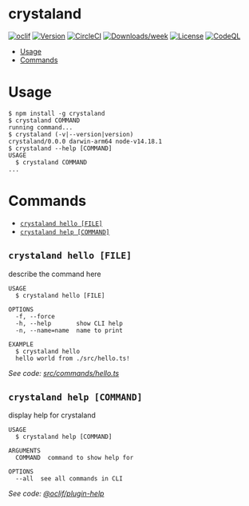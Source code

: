 crystaland
==========



[![oclif](https://img.shields.io/badge/cli-oclif-brightgreen.svg)](https://oclif.io)
[![Version](https://img.shields.io/npm/v/crystaland.svg)](https://npmjs.org/package/crystaland)
[![CircleCI](https://circleci.com/gh/sweetliquid/crystaland/tree/master.svg?style=shield)](https://circleci.com/gh/sweetliquid/crystaland/tree/master)
[![Downloads/week](https://img.shields.io/npm/dw/crystaland.svg)](https://npmjs.org/package/crystaland)
[![License](https://img.shields.io/npm/l/crystaland.svg)](https://github.com/sweetliquid/crystaland/blob/master/package.json)
[![CodeQL](https://github.com/sweetliquid/crystaland/actions/workflows/codeql-analysis.yml/badge.svg)](https://github.com/sweetliquid/crystaland/actions/workflows/codeql-analysis.yml)

<!-- toc -->
* [Usage](#usage)
* [Commands](#commands)
<!-- tocstop -->
# Usage
<!-- usage -->
```sh-session
$ npm install -g crystaland
$ crystaland COMMAND
running command...
$ crystaland (-v|--version|version)
crystaland/0.0.0 darwin-arm64 node-v14.18.1
$ crystaland --help [COMMAND]
USAGE
  $ crystaland COMMAND
...
```
<!-- usagestop -->
# Commands
<!-- commands -->
* [`crystaland hello [FILE]`](#crystaland-hello-file)
* [`crystaland help [COMMAND]`](#crystaland-help-command)

## `crystaland hello [FILE]`

describe the command here

```
USAGE
  $ crystaland hello [FILE]

OPTIONS
  -f, --force
  -h, --help       show CLI help
  -n, --name=name  name to print

EXAMPLE
  $ crystaland hello
  hello world from ./src/hello.ts!
```

_See code: [src/commands/hello.ts](https://github.com/sweetliquid/crystaland/blob/v0.0.0/src/commands/hello.ts)_

## `crystaland help [COMMAND]`

display help for crystaland

```
USAGE
  $ crystaland help [COMMAND]

ARGUMENTS
  COMMAND  command to show help for

OPTIONS
  --all  see all commands in CLI
```

_See code: [@oclif/plugin-help](https://github.com/oclif/plugin-help/blob/v3.2.7/src/commands/help.ts)_
<!-- commandsstop -->
